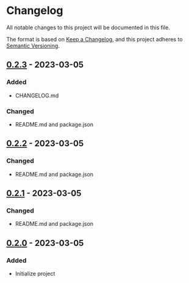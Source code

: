 # Changelog

All notable changes to this project will be documented in this file.

The format is based on [Keep a Changelog](https://keepachangelog.com/en/1.0.0/),
and this project adheres to [Semantic Versioning](https://semver.org/spec/v2.0.0.html).


## [0.2.3] - 2023-03-05

### Added

- CHANGELOG.md

### Changed

- README.md and package.json


## [0.2.2] - 2023-03-05


### Changed

- README.md and package.json



## [0.2.1] - 2023-03-05


### Changed

- README.md and package.json



## [0.2.0] - 2023-03-05

### Added

- Initialize project

[0.2.3]: https://github.com/luukjuh123/techradar-component/commits/v0.2.3
[0.2.2]: https://github.com/luukjuh123/techradar-component/commits/v0.2.2
[0.2.1]: https://github.com/luukjuh123/techradar-component/commits/v0.2.1
[0.2.0]: https://github.com/luukjuh123/techradar-component/commits/v0.2.0
